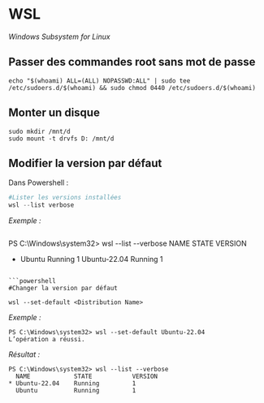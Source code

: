 # WSL
*Windows Subsystem for Linux*

## Passer des commandes root sans mot de passe  
```shell
echo "$(whoami) ALL=(ALL) NOPASSWD:ALL" | sudo tee /etc/sudoers.d/$(whoami) && sudo chmod 0440 /etc/sudoers.d/$(whoami)
```

## Monter un disque  

```shell
sudo mkdir /mnt/d
sudo mount -t drvfs D: /mnt/d
```

## Modifier la version par défaut  

Dans Powershell :  

```powershell
#Lister les versions installées  
wsl --list verbose  
```

*Exemple :*  

>```
PS C:\Windows\system32> wsl --list --verbose
  NAME            STATE           VERSION
* Ubuntu          Running         1
  Ubuntu-22.04    Running         1
```

```powershell
#Changer la version par défaut  

wsl --set-default <Distribution Name>  
```

*Exemple :*  
```
PS C:\Windows\system32> wsl --set-default Ubuntu-22.04
L’opération a réussi.
```

*Résultat :*  

```
PS C:\Windows\system32> wsl --list --verbose
  NAME            STATE           VERSION
* Ubuntu-22.04    Running         1
  Ubuntu          Running         1
```
